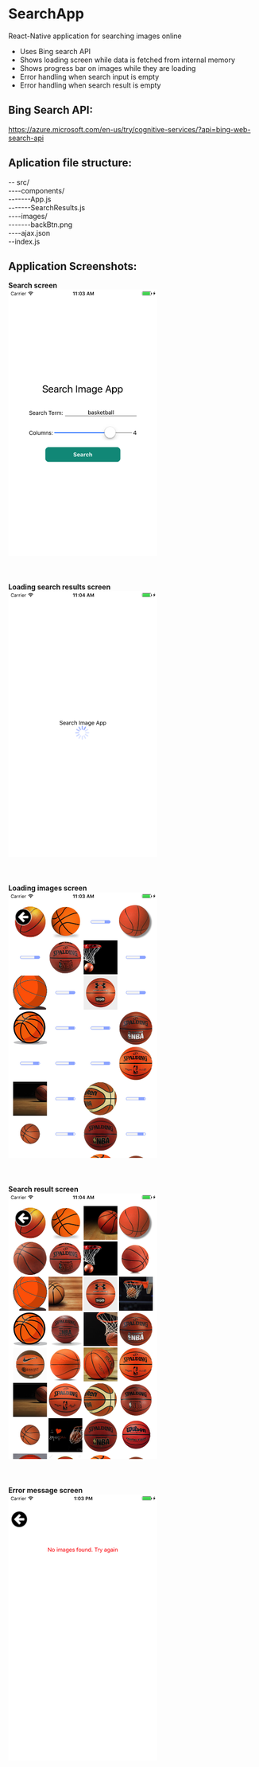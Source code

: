 # SearchApp
React-Native application for searching images online
* Uses Bing search API
* Shows loading screen while data is fetched from internal memory
* Shows progress bar on images while they are loading
* Error handling when search input is empty
* Error handling when search result is empty

## Bing Search API:
https://azure.microsoft.com/en-us/try/cognitive-services/?api=bing-web-search-api

## Aplication file structure:
 -- src/  
 ----components/  
 -------App.js  
 -------SearchResults.js     
 ----images/  
 -------backBtn.png    
 ----ajax.json  
 --index.js  


## Application Screenshots:
<b> Search screen</b></br>
<kbd>
  <img src="/Screenshots/SimulatorScreen_01.png" width="300"/>  
</kbd></br></br></br>
<b> Loading search results screen</b></br>
<kbd>
  <img src="/Screenshots/SimulatorScreen_02.png" width="300"/>  
</kbd></br></br></br>
<b>Loading images screen</b></br> 
<kbd>
  <img src="/Screenshots/SimulatorScreen_03.png" width="300"/>  
</kbd></br></br></br>
<b>Search result screen </b></br>
<kbd>
  <img src="/Screenshots/SimulatorScreen_04.png" width="300"/>  
</kbd></br></br></br>
<b>Error message screen</b></br>
<kbd>
  <img src="/Screenshots/SimulatorScreen_05.png" width="300"/>  
</kbd></br></br></br>
